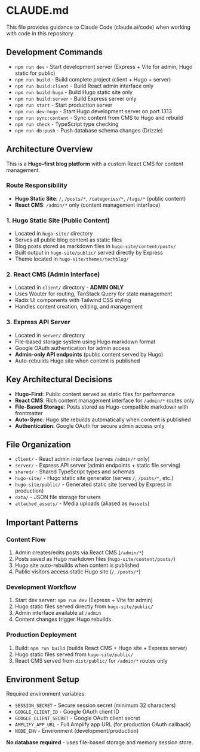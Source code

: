 # CLAUDE.md

This file provides guidance to Claude Code (claude.ai/code) when working with code in this repository.

## Development Commands

- `npm run dev` - Start development server (Express + Vite for admin, Hugo static for public)
- `npm run build` - Build complete project (client + Hugo + server)
- `npm run build:client` - Build React admin interface only
- `npm run build:hugo` - Build Hugo static site only
- `npm run build:server` - Build Express server only
- `npm run start` - Start production server
- `npm run dev:hugo` - Start Hugo development server on port 1313
- `npm run sync:content` - Sync content from CMS to Hugo and rebuild
- `npm run check` - TypeScript type checking
- `npm run db:push` - Push database schema changes (Drizzle)

## Architecture Overview

This is a **Hugo-first blog platform** with a custom React CMS for content management.

### Route Responsibility
- **Hugo Static Site**: `/`, `/posts/*`, `/categories/*`, `/tags/*` (public content)
- **React CMS**: `/admin/*` only (content management interface)

### 1. Hugo Static Site (Public Content)
- Located in `hugo-site/` directory
- Serves all public blog content as static files
- Blog posts stored as markdown files in `hugo-site/content/posts/`
- Built output in `hugo-site/public/` served directly by Express
- Theme located in `hugo-site/themes/techblog/`

### 2. React CMS (Admin Interface)
- Located in `client/` directory - **ADMIN ONLY**
- Uses Wouter for routing, TanStack Query for state management
- Radix UI components with Tailwind CSS styling
- Handles content creation, editing, and management

### 3. Express API Server
- Located in `server/` directory
- File-based storage system using Hugo markdown format
- Google OAuth authentication for admin access
- **Admin-only API endpoints** (public content served by Hugo)
- Auto-rebuilds Hugo site when content is published

## Key Architectural Decisions

- **Hugo-First**: Public content served as static files for performance
- **React CMS**: Rich content management interface for `/admin/*` routes only
- **File-Based Storage**: Posts stored as Hugo-compatible markdown with frontmatter
- **Auto-Sync**: Hugo site rebuilds automatically when content is published
- **Authentication**: Google OAuth for secure admin access only

## File Organization

- `client/` - React admin interface (serves `/admin/*` only)
- `server/` - Express API server (admin endpoints + static file serving)
- `shared/` - Shared TypeScript types and schemas
- `hugo-site/` - Hugo static site generator (serves `/`, `/posts/*`, etc.)
- `hugo-site/public/` - Generated static site (served by Express in production)
- `data/` - JSON file storage for users
- `attached_assets/` - Media uploads (aliased as `@assets`)

## Important Patterns

### Content Flow
1. Admin creates/edits posts via React CMS (`/admin/*`)
2. Posts saved as Hugo markdown files (`hugo-site/content/posts/`)
3. Hugo site auto-rebuilds when content is published
4. Public visitors access static Hugo site (`/`, `/posts/*`)

### Development Workflow
1. Start dev server: `npm run dev` (Express + Vite for admin)
2. Hugo static files served directly from `hugo-site/public/`
3. Admin interface available at `/admin`
4. Content changes trigger Hugo rebuilds

### Production Deployment
1. Build: `npm run build` (builds React CMS + Hugo site + Express server)
2. Hugo static files served from `hugo-site/public/`
3. React CMS served from `dist/public/` for `/admin/*` routes only

## Environment Setup

Required environment variables:
- `SESSION_SECRET` - Secure session secret (minimum 32 characters)
- `GOOGLE_CLIENT_ID` - Google OAuth client ID  
- `GOOGLE_CLIENT_SECRET` - Google OAuth client secret
- `AMPLIFY_APP_URL` - Full Amplify app URL (for production OAuth callback)
- `NODE_ENV` - Environment (development/production)

**No database required** - uses file-based storage and memory session store.